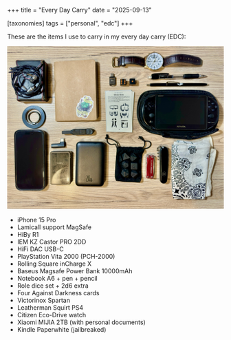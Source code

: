+++
title = "Every Day Carry"
date = "2025-09-13"

[taxonomies]
tags = ["personal", "edc"]
+++

These are the items I use to carry in my every day carry (EDC):

![EDC](edc.jpg)

- iPhone 15 Pro
- Lamicall support MagSafe
- HiBy R1
- IEM KZ Castor PRO 2DD
- HiFi DAC USB-C
- PlayStation Vita 2000 (PCH-2000)
- Rolling Square inCharge X
- Baseus Magsafe Power Bank 10000mAh
- Notebook A6 + pen + pencil
- Role dice set + 2d6 extra
- Four Against Darkness cards
- Victorinox Spartan
- Leatherman Squirt PS4
- Citizen Eco-Drive watch
- Xiaomi MIJIA 2TB (with personal documents)
- Kindle Paperwhite (jailbreaked)
